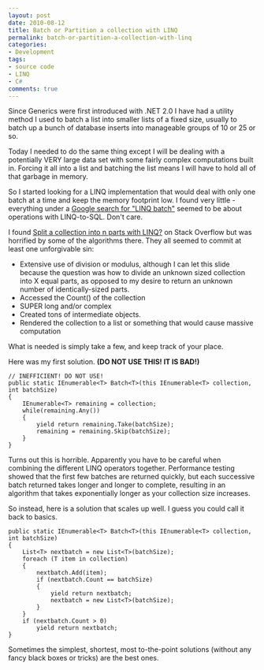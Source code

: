 ```yaml
---
layout: post
date: 2010-08-12
title: Batch or Partition a collection with LINQ
permalink: batch-or-partition-a-collection-with-linq
categories:
- Development
tags:
- source code
- LINQ
- C#
comments: true
---
```

Since Generics were first introduced with .NET 2.0 I have had a utility method I used to batch a list into smaller lists of a fixed size, usually to batch up a bunch of database inserts into manageable groups of 10 or 25 or so.

Today I needed to do the same thing except I will be dealing with a potentially VERY large data set with some fairly complex computations built in. Forcing it all into a list and batching the list means I will have to hold all of that garbage in memory.

So I started looking for a LINQ implementation that would deal with only one batch at a time and keep the memory footprint low. <!-- more --> I found very little - everything under a [Google search for "LINQ batch"](http://www.google.com/search?q=LINQ+batch) seemed to be about operations with LINQ-to-SQL. Don't care.

I found [Split a collection into n parts with LINQ?](http://stackoverflow.com/questions/438188/split-a-collection-into-n-parts-with-linq) on Stack Overflow but was horrified by some of the algorithms there. They all seemed to commit at least one unforgivable sin:

-   Extensive use of division or modulus, although I can let this slide because the question was how to divide an unknown sized collection into X equal parts, as opposed to my desire to return an unknown number of identically-sized parts.
-   Accessed the Count() of the collection
-   SUPER long and/or complex
-   Created tons of intermediate objects.
-   Rendered the collection to a list or something that would cause massive computation

What is needed is simply take a few, and keep track of your place.

Here was my first solution. **(DO NOT USE THIS! IT IS BAD!)**

    // INEFFICIENT! DO NOT USE!
    public static IEnumerable<T> Batch<T>(this IEnumerable<T> collection, int batchSize)
    {
        IEnumerable<T> remaining = collection;
        while(remaining.Any())
        {
            yield return remaining.Take(batchSize);
            remaining = remaining.Skip(batchSize);
        }
    }

Turns out this is horrible. Apparently you have to be careful when combining the different LINQ operators together. Performance testing showed that the first few batches are returned quickly, but each successive batch returned takes longer and longer to complete, resulting in an algorithm that takes exponentially longer as your collection size increases.

So instead, here is a solution that scales up well. I guess you could call it back to basics.

    public static IEnumerable<T> Batch<T>(this IEnumerable<T> collection, int batchSize)
    {
        List<T> nextbatch = new List<T>(batchSize);
        foreach (T item in collection)
        {
            nextbatch.Add(item);
            if (nextbatch.Count == batchSize)
            {
                yield return nextbatch;
                nextbatch = new List<T>(batchSize);
            }
        }
        if (nextbatch.Count > 0)
            yield return nextbatch;
    }

Sometimes the simplest, shortest, most to-the-point solutions (without any fancy black boxes or tricks) are the best ones.
